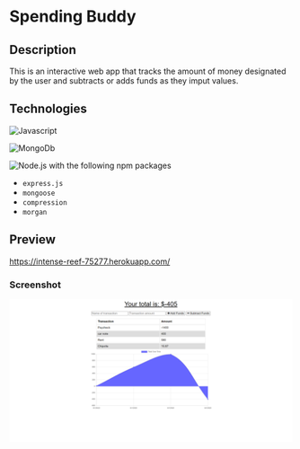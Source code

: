 # Spending Buddy

## Description
This is an interactive web app that tracks the amount of money designated by the user and subtracts or adds funds as they imput values.

## Technologies
![Javascript](https://img.shields.io/badge/-JavaScript-f7df1e?style=for-the-badge&logo=javascript&logoColor=black)

![MongoDb](https://img.shields.io/badge/-MongoDB-47A248?style=for-the-badge&logo=mongodb&logoColor=white)

![Node.js](https://img.shields.io/badge/-Node.js-339933?style=for-the-badge&logo=node.js&logoColor=white) 
with the following npm packages
* `express.js`
* `mongoose`
* `compression`
* `morgan` 

## Preview
https://intense-reef-75277.herokuapp.com/

### Screenshot
![Screenshot](screencapture-localhost-3001-2022-06-01-02_50_01.png)
